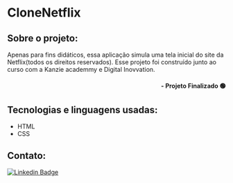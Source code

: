 # CloneNetflix

## Sobre o projeto:

Apenas para fins didáticos, essa aplicação simula uma tela inicial do site da Netflix(todos os direitos reservados). Esse projeto foi construído junto ao curso com a Kanzie academmy e Digital Inovvation.

#### <div align="right">- Projeto Finalizado 🟢 <div>

## Tecnologias e linguagens usadas:
- HTML
- CSS

## Contato:
[![Linkedin Badge](https://img.shields.io/badge/-LinkedIn-blue?style=flat-square&logo=Linkedin&logoColor=white&link=https://www.linkedin.com/in/nilmara-martins-933433144/)]( https://www.linkedin.com/in/nilmara-martins-933433144/)
